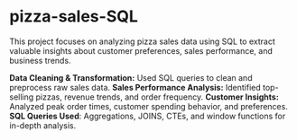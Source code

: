 # pizza-sales-SQL

This project focuses on analyzing pizza sales data using SQL to extract valuable insights 
about customer preferences, sales performance, and business trends.

**Data Cleaning & Transformation:** Used SQL queries to clean and preprocess raw sales data.
**Sales Performance Analysis:** Identified top-selling pizzas, revenue trends, and order frequency.
**Customer Insights:** Analyzed peak order times, customer spending behavior, and preferences.
**SQL Queries Used**: Aggregations, JOINS, CTEs, and window functions for in-depth analysis.
